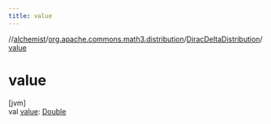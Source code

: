 ```yaml
---
title: value
---
```

//[alchemist](../../../index.html)/[org.apache.commons.math3.distribution](../index.html)/[DiracDeltaDistribution](index.html)/[value](value.html)



# value



[jvm]\
val [value](value.html): [Double](https://kotlinlang.org/api/latest/jvm/stdlib/kotlin/-double/index.html)




